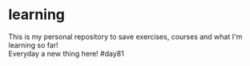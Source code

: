 # learning
This is my personal repository to save exercises, courses and what I'm learning so far!  
Everyday a new thing here! #day81

